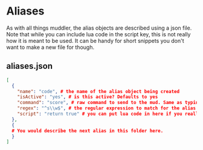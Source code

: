 # Aliases

As with all things muddler, the alias objects are described using a json file. Note that while you can include lua code in the script key, this is not really how it is meant  to be used. It can be handy for short snippets you don't want to make a new file for though.

## aliases.json

```json
[
  {
    "name": "code", # the name of the alias object being created
    "isActive": "yes", # is this active? Defaults to yes
    "command": "score", # raw command to send to the mud. Same as typing in the command field in the alias editor in Mudlet
    "regex": "^s\\w$", # the regular expression to match for the alias. Note that the \ had to be escaped here.
    "script": "return true" # you can put lua code in here if you really want. Defaults to reading $name.lua from same folder
  },
  {
  # You would describe the next alias in this folder here.
  }
]
```
